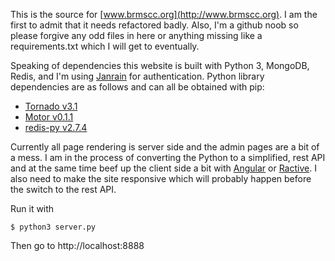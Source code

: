 This is the source for [www.brmscc.org](http://www.brmscc.org).  I am the first to admit that it needs refactored badly.  Also, I'm a github noob so please forgive any odd files in here or anything missing like a requirements.txt which I will get to eventually.  

Speaking of dependencies this website is built with Python 3, MongoDB, Redis, and I'm using [Janrain](http://janrain.com/) for authentication. 
Python library dependencies are as follows and can all be obtained with pip:

* [Tornado v3.1](http://www.tornadoweb.org/en/stable/)
* [Motor v0.1.1](http://motor.readthedocs.org/en/stable/)
* [redis-py v2.7.4](https://github.com/andymccurdy/redis-py)

Currently all page rendering is server side and the admin pages are a bit of a mess.  I am in the process of converting the Python to a simplified, rest API and at the same time beef up the client side a bit with [Angular](http://angularjs.org/) or [Ractive](http://www.ractivejs.org/).  I also need to make the site responsive which will probably happen before the switch to the rest API.

Run it with 

    $ python3 server.py

Then go to http://localhost:8888
